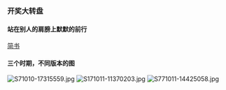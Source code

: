 ### 开奖大转盘
#### 站在别人的肩膀上默默的前行
[简书](http://www.jianshu.com/p/a63567bd2243)
#### 三个时期，不同版本的图
![S71010-17315559.jpg](http://upload-images.jianshu.io/upload_images/3001453-2746b529c0a22b32.jpg?imageMogr2/auto-orient/strip%7CimageView2/2/w/1240)
![S171011-11370203.jpg](http://upload-images.jianshu.io/upload_images/3001453-12ac26097bd0f9be.jpg?imageMogr2/auto-orient/strip%7CimageView2/2/w/1240)
![S771011-14425058.jpg](http://upload-images.jianshu.io/upload_images/3001453-d70a27c6f96a4733.jpg?imageMogr2/auto-orient/strip%7CimageView2/2/w/1240)



